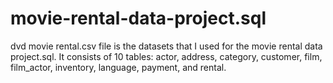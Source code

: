 # movie-rental-data-project.sql
dvd movie rental.csv file is the datasets that I used for the movie rental data project.sql. 
It consists of 10 tables: actor, address, category, customer, film, film_actor, inventory, language, payment, and rental.
